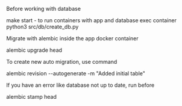 Before working with database

make start - to run containers with app and database
exec container
python3 src/db/create_db.py


Migrate with alembic inside the app docker container

alembic upgrade head

To create new auto migration, use command

alembic revision --autogenerate -m "Added initial table"

If you have an error like database not up to date, run before

alembic stamp head



